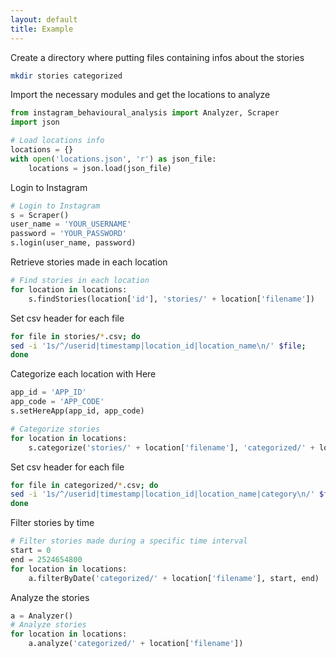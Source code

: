 ```yaml
---
layout: default
title: Example
---
```


Create a directory where putting files containing infos about the stories
```bash
mkdir stories categorized
```

Import the necessary modules and get the locations to analyze
```python
from instagram_behavioural_analysis import Analyzer, Scraper
import json

# Load locations info
locations = {}
with open('locations.json', 'r') as json_file:
    locations = json.load(json_file)
```

Login to Instagram
```python
# Login to Instagram
s = Scraper()
user_name = 'YOUR_USERNAME'
password = 'YOUR_PASSWORD'
s.login(user_name, password)
```

Retrieve stories made in each location
```python
# Find stories in each location
for location in locations:
    s.findStories(location['id'], 'stories/' + location['filename'])
```

Set csv header for each file
```bash
for file in stories/*.csv; do           
sed -i '1s/^/userid|timestamp|location_id|location_name\n/' $file;
done
```

Categorize each location with Here
```python
app_id = 'APP_ID'
app_code = 'APP_CODE'
s.setHereApp(app_id, app_code)

# Categorize stories
for location in locations:
    s.categorize('stories/' + location['filename'], 'categorized/' + location['filename'])
```

Set csv header for each file
```bash
for file in categorized/*.csv; do
sed -i '1s/^/userid|timestamp|location_id|location_name|category\n/' $file;
done
```

Filter stories by time
```python
# Filter stories made during a specific time interval
start = 0
end = 2524654800
for location in locations:
    a.filterByDate('categorized/' + location['filename'], start, end)
```

Analyze the stories
```python
a = Analyzer()
# Analyze stories
for location in locations:
    a.analyze('categorized/' + location['filename'])
```